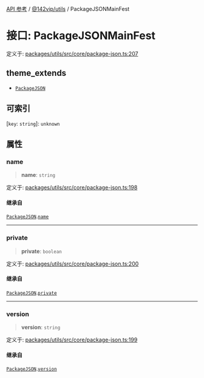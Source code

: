 [API 参考](../wiki/Home) / [@142vip/utils](../wiki/@142vip.utils) / PackageJSONMainFest

# 接口: PackageJSONMainFest

定义于: [packages/utils/src/core/package-json.ts:207](https://github.com/142vip/core-x/blob/567cadf3a9f5104aada595325cfb94d08a88f92f/packages/utils/src/core/package-json.ts#L207)

## theme_extends

- [`PackageJSON`](../wiki/@142vip.utils.%E6%8E%A5%E5%8F%A3.PackageJSON)

## 可索引

\[`key`: `string`\]: `unknown`

## 属性

### name

> **name**: `string`

定义于: [packages/utils/src/core/package-json.ts:198](https://github.com/142vip/core-x/blob/567cadf3a9f5104aada595325cfb94d08a88f92f/packages/utils/src/core/package-json.ts#L198)

#### 继承自

[`PackageJSON`](../wiki/@142vip.utils.%E6%8E%A5%E5%8F%A3.PackageJSON).[`name`](../wiki/@142vip.utils.%E6%8E%A5%E5%8F%A3.PackageJSON#name)

***

### private

> **private**: `boolean`

定义于: [packages/utils/src/core/package-json.ts:200](https://github.com/142vip/core-x/blob/567cadf3a9f5104aada595325cfb94d08a88f92f/packages/utils/src/core/package-json.ts#L200)

#### 继承自

[`PackageJSON`](../wiki/@142vip.utils.%E6%8E%A5%E5%8F%A3.PackageJSON).[`private`](../wiki/@142vip.utils.%E6%8E%A5%E5%8F%A3.PackageJSON#private)

***

### version

> **version**: `string`

定义于: [packages/utils/src/core/package-json.ts:199](https://github.com/142vip/core-x/blob/567cadf3a9f5104aada595325cfb94d08a88f92f/packages/utils/src/core/package-json.ts#L199)

#### 继承自

[`PackageJSON`](../wiki/@142vip.utils.%E6%8E%A5%E5%8F%A3.PackageJSON).[`version`](../wiki/@142vip.utils.%E6%8E%A5%E5%8F%A3.PackageJSON#version)
